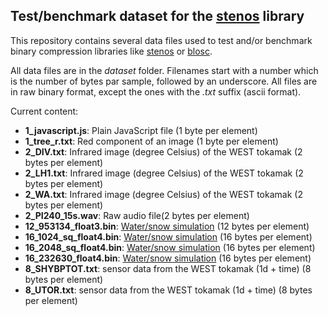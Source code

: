 Test/benchmark dataset for the <a href="https://github.com/Thermadiag/stenos">stenos</a> library
------------------------------------------------------------------------------------------------

This repository contains several data files used to test and/or benchmark binary compression libraries like <a href="https://github.com/Thermadiag/stenos">stenos</a> or <a href="https://github.com/Blosc/c-blosc2/tree/main">blosc</a>.

All data files are in the *dataset* folder. Filenames start with a number which is the number of bytes par sample, followed by an underscore.
All files are in raw binary format, except the ones with the *.txt* suffix (ascii format).

Current content:
-	**1_javascript.js**: Plain JavaScript file (1 byte per element)
-	**1_tree_r.txt**: Red component of an image (1 byte per element)
-	**2_DIV.txt**: Infrared image (degree Celsius) of the WEST tokamak (2 bytes per element)
-	**2_LH1.txt**: Infrared image (degree Celsius) of the WEST tokamak (2 bytes per element)
-	**2_WA.txt**: Infrared image (degree Celsius) of the WEST tokamak (2 bytes per element)
-	**2_PI240_15s.wav**: Raw audio file(2 bytes per element)
-	**12_953134_float3.bin**: <a href="https://github.com/aras-p/float_compr_tester/tree/main/data">Water/snow simulation</a> (12 bytes per element)
-	**16_1024_sq_float4.bin**: <a href="https://github.com/aras-p/float_compr_tester/tree/main/data">Water/snow simulation</a> (16 bytes per element)
-	**16_2048_sq_float4.bin**: <a href="https://github.com/aras-p/float_compr_tester/tree/main/data">Water/snow simulation</a> (16 bytes per element)
-	**16_232630_float4.bin**: <a href="https://github.com/aras-p/float_compr_tester/tree/main/data">Water/snow simulation</a> (16 bytes per element)
-	**8_SHYBPTOT.txt**: sensor data from the WEST tokamak (1d + time) (8 bytes per element)
-	**8_UTOR.txt**: sensor data from the WEST tokamak (1d + time) (8 bytes per element)
